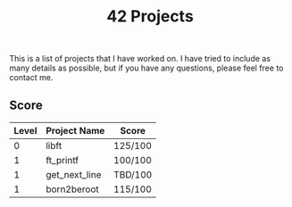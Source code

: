 <h1 align="center">42 Projects</h1>

<br />

This is a list of projects that I have worked on. I have tried to include as many details as possible, but if you have any questions, please feel free to contact me.

## Score

| Level         | Project Name  | Score         | 
| ------------- | ------------- | ------------- |
| 0             | libft         | 125/100       |
| 1             | ft_printf     | 100/100       |
| 1             | get_next_line | TBD/100       |
| 1             | born2beroot   | 115/100       |
